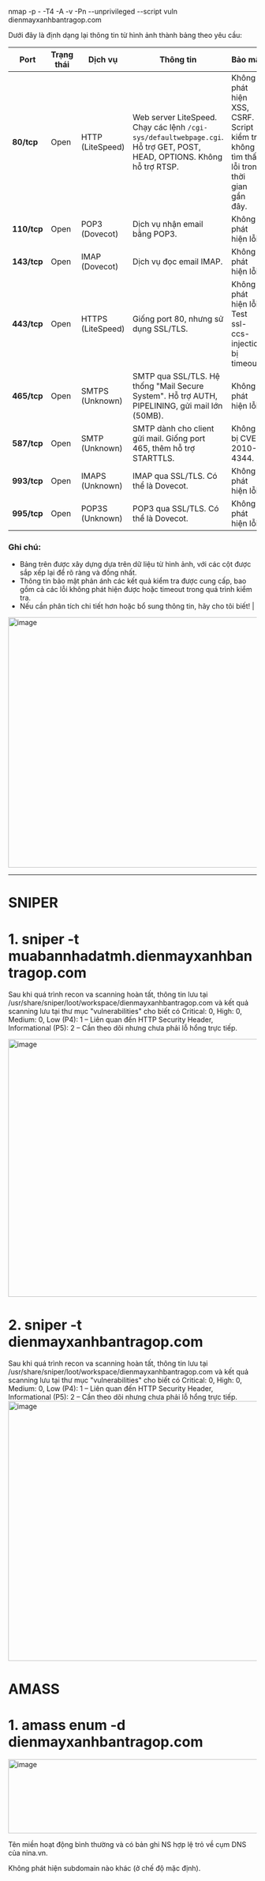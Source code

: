 nmap -p - -T4 -A -v -Pn --unprivileged --script vuln dienmayxanhbantragop.com


Dưới đây là định dạng lại thông tin từ hình ảnh thành bảng theo yêu cầu:

| **Port**  | **Trạng thái** | **Dịch vụ**          | **Thông tin**                                                                 | **Bảo mật**                  |
|-----------|----------------|----------------------|-------------------------------------------------------------------------------|-------------------------------|
| **80/tcp** | Open           | HTTP (LiteSpeed)     | Web server LiteSpeed. Chạy các lệnh `/cgi-sys/defaultwebpage.cgi`. Hỗ trợ GET, POST, HEAD, OPTIONS. Không hỗ trợ RTSP. | Không phát hiện XSS, CSRF. Script kiểm tra không tìm thấy lỗi trong thời gian gần đây. |
| **110/tcp**| Open           | POP3 (Dovecot)       | Dịch vụ nhận email bằng POP3.                                              | Không phát hiện lỗi.         |
| **143/tcp**| Open           | IMAP (Dovecot)       | Dịch vụ đọc email IMAP.                                                   | Không phát hiện lỗi.         |
| **443/tcp**| Open           | HTTPS (LiteSpeed)    | Giống port 80, nhưng sử dụng SSL/TLS.                                       | Không phát hiện lỗi. Test ssl-ccs-injection bị timeout. |
| **465/tcp**| Open           | SMTPS (Unknown)      | SMTP qua SSL/TLS. Hệ thống "Mail Secure System". Hỗ trợ AUTH, PIPELINING, gửi mail lớn (50MB). | Không phát hiện lỗi.         |
| **587/tcp**| Open           | SMTP (Unknown)       | SMTP dành cho client gửi mail. Giống port 465, thêm hỗ trợ STARTTLS.         | Không bị CVE-2010-4344.      |
| **993/tcp**| Open           | IMAPS (Unknown)      | IMAP qua SSL/TLS. Có thể là Dovecot.                                        | Không phát hiện lỗi.         |
| **995/tcp**| Open           | POP3S (Unknown)      | POP3 qua SSL/TLS. Có thể là Dovecot.                                        | Không phát hiện lỗi.         |

### Ghi chú:
- Bảng trên được xây dựng dựa trên dữ liệu từ hình ảnh, với các cột được sắp xếp lại để rõ ràng và đồng nhất.
- Thông tin bảo mật phản ánh các kết quả kiểm tra được cung cấp, bao gồm cả các lỗi không phát hiện được hoặc timeout trong quá trình kiểm tra.
- Nếu cần phân tích chi tiết hơn hoặc bổ sung thông tin, hãy cho tôi biết!                                                                            |

<img width="1098" height="507" alt="image" src="https://github.com/user-attachments/assets/d5bbc504-7daa-4551-a31f-1ccf4485ef97" />

---
# SNIPER
# 1. sniper -t muabannhadatmh.dienmayxanhbantragop.com 
Sau khi quá trình recon va scanning hoàn tất, thông tin lưu tại /usr/share/sniper/loot/workspace/dienmayxanhbantragop.com và kết quả scanning lưu tại thư mục "vulnerabilities"
 cho biết có Critical: 0, High: 0, Medium: 0, Low (P4): 1 – Liên quan đến HTTP Security Header, Informational (P5): 2 – Cần theo dõi nhưng chưa phải lỗ hổng trực tiếp.

<img width="953" height="522" alt="image" src="https://github.com/user-attachments/assets/1ec154cb-d099-471f-b1e5-5a73ec2adb7a" />


# 2. sniper -t dienmayxanhbantragop.com 
Sau khi quá trình recon va scanning hoàn tất, thông tin lưu tại /usr/share/sniper/loot/workspace/dienmayxanhbantragop.com và kết quả scanning lưu tại thư mục "vulnerabilities"
 cho biết có Critical: 0, High: 0, Medium: 0, Low (P4): 1 – Liên quan đến HTTP Security Header, Informational (P5): 2 – Cần theo dõi nhưng chưa phải lỗ hổng trực tiếp.
 <img width="833" height="526" alt="image" src="https://github.com/user-attachments/assets/0dfdfbc6-e850-4226-a09d-ba81aed9e33f" />

# AMASS
# 1. amass enum -d dienmayxanhbantragop.com

<img width="684" height="150" alt="image" src="https://github.com/user-attachments/assets/d7d4fe52-e4ed-4e9d-9caa-570903b8922e" />

Tên miền hoạt động bình thường và có bản ghi NS hợp lệ trỏ về cụm DNS của nina.vn.

Không phát hiện subdomain nào khác (ở chế độ mặc định).

